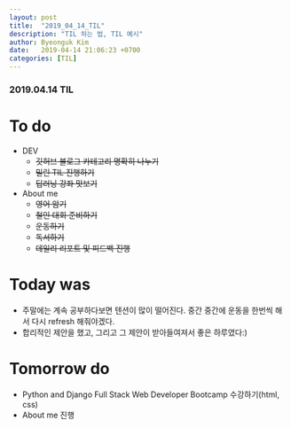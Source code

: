 ```yaml
---
layout: post
title:  "2019_04_14_TIL"
description: "TIL 하는 법, TIL 예시"
author: Byeonguk Kim
date:   2019-04-14 21:06:23 +0700
categories: [TIL]
---
```


### 2019.04.14 TIL
 
# To do

* DEV
	* ~~깃허브 블로그 카테고리 명확히 나누기~~
	* ~~밀린 TIL 진행하기~~
	* ~~딥러닝 강좌 맛보기~~
* About me
	* ~~영어 암기~~
	* ~~철인 대회 준비하기~~
	* ~~운동하기~~
	* ~~독서하기~~
	* ~~데일리 리포트 및 피드백 진행~~

# Today was

* 주말에는 계속 공부하다보면 텐션이 많이 떨어진다. 중간 중간에 운동을 한번씩 해서 다시 refresh 해줘야겠다.
* 합리적인 제안을 했고, 그리고 그 제안이 받아들여져서 좋은 하루였다:)

# Tomorrow do

* Python and Django Full Stack Web Developer Bootcamp 수강하기(html, css)
* About me 진행